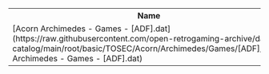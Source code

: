<table>
<tr><th>Name</th><th>Size</th></tr>
<tr><td>[Acorn Archimedes - Games - [ADF].dat](https://raw.githubusercontent.com/open-retrogaming-archive/dat-catalog/main/root/basic/TOSEC/Acorn/Archimedes/Games/[ADF]/Acorn Archimedes - Games - [ADF].dat)</td><td>60405</td></tr>
</table>
